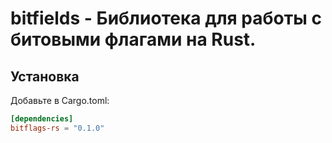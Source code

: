 # bitfields - Библиотека для работы с битовыми флагами на Rust.

## Установка

Добавьте в Cargo.toml:

```toml
[dependencies]
bitflags-rs = "0.1.0"
```
